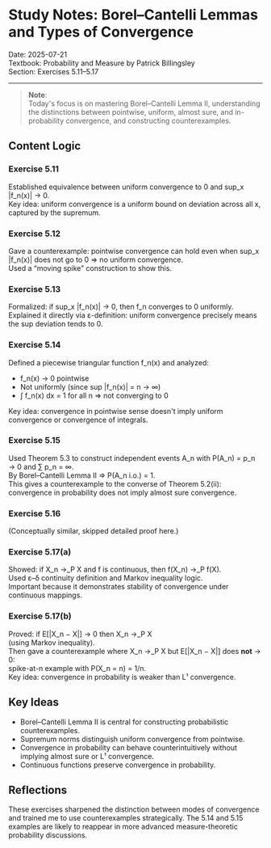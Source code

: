# Study Notes: Borel–Cantelli Lemmas and Types of Convergence

Date: 2025-07-21  
Textbook: Probability and Measure by Patrick Billingsley  
Section: Exercises 5.11–5.17  

---

> **Note**:  
> Today's focus is on mastering Borel–Cantelli Lemma II, understanding the distinctions between pointwise, uniform, almost sure, and in-probability convergence, and constructing counterexamples.

## Content Logic

### Exercise 5.11  
Established equivalence between uniform convergence to 0 and sup_x |f_n(x)| → 0.  
Key idea: uniform convergence is a uniform bound on deviation across all x, captured by the supremum.

### Exercise 5.12  
Gave a counterexample: pointwise convergence can hold even when sup_x |f_n(x)| does not go to 0 ⇒ no uniform convergence.  
Used a “moving spike” construction to show this.

### Exercise 5.13  
Formalized: if sup_x |f_n(x)| → 0, then f_n converges to 0 uniformly.  
Explained it directly via ε-definition: uniform convergence precisely means the sup deviation tends to 0.

### Exercise 5.14  
Defined a piecewise triangular function f_n(x) and analyzed:

- f_n(x) → 0 pointwise 
- Not uniformly (since sup |f_n(x)| = n → ∞) 
- ∫ f_n(x) dx = 1 for all n ⇒ not converging to 0   

Key idea: convergence in pointwise sense doesn't imply uniform convergence or convergence of integrals.

### Exercise 5.15  
Used Theorem 5.3 to construct independent events A_n with P(A_n) = p_n → 0 and ∑ p_n = ∞.  
By Borel–Cantelli Lemma II ⇒ P(A_n i.o.) = 1.  
This gives a counterexample to the converse of Theorem 5.2(ii): convergence in probability does not imply almost sure convergence.

### Exercise 5.16  
(Conceptually similar, skipped detailed proof here.)

### Exercise 5.17(a)  
Showed: if X_n →_P X and f is continuous, then f(X_n) →_P f(X).  
Used ε–δ continuity definition and Markov inequality logic.  
Important because it demonstrates stability of convergence under continuous mappings.

### Exercise 5.17(b)  
Proved: if E[|X_n − X|] → 0 then X_n →_P X  
(using Markov inequality).  
Then gave a counterexample where X_n →_P X but E[|X_n − X|] does **not** → 0:  
spike-at-n example with P(X_n = n) = 1/n.  
Key idea: convergence in probability is weaker than L¹ convergence.

## Key Ideas

- Borel–Cantelli Lemma II is central for constructing probabilistic counterexamples.
- Supremum norms distinguish uniform convergence from pointwise.
- Convergence in probability can behave counterintuitively without implying almost sure or L¹ convergence.
- Continuous functions preserve convergence in probability.

## Reflections

These exercises sharpened the distinction between modes of convergence and trained me to use counterexamples strategically. The 5.14 and 5.15 examples are likely to reappear in more advanced measure-theoretic probability discussions.

